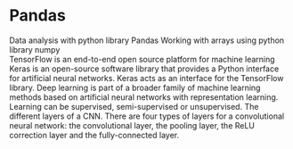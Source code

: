 # Pandas
Data analysis with python library Pandas
Working with arrays using python library numpy                                                                                 
TensorFlow is an end-to-end open source platform for machine learning
Keras is an open-source software library that provides a Python interface for artificial neural networks. 
Keras acts as an interface for the TensorFlow library. 
Deep learning is part of a broader family of machine learning methods based on artificial neural networks with representation learning. 
Learning can be supervised, semi-supervised or unsupervised. 
The different layers of a CNN. There are four types of layers for a convolutional neural network: the convolutional layer, the pooling layer, 
the ReLU correction layer and the fully-connected layer.
 

